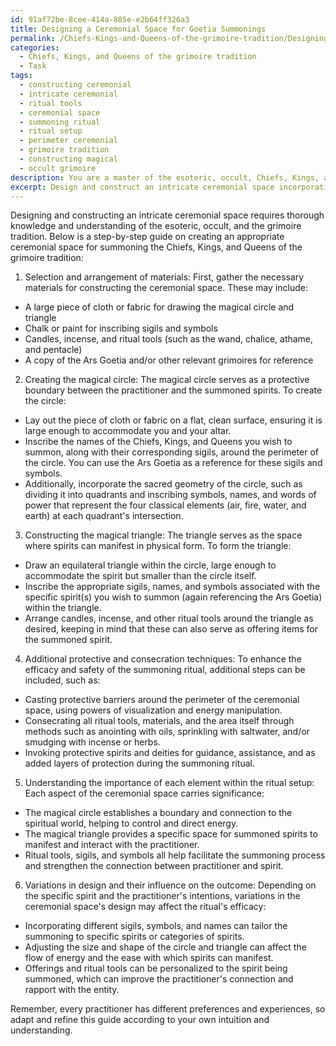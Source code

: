 ```yaml
---
id: 91af72be-8cee-414a-885e-e2b64ff326a3
title: Designing a Ceremonial Space for Goetia Summonings
permalink: /Chiefs-Kings-and-Queens-of-the-grimoire-tradition/Designing-a-Ceremonial-Space-for-Goetia-Summonings/
categories:
  - Chiefs, Kings, and Queens of the grimoire tradition
  - Task
tags:
  - constructing ceremonial
  - intricate ceremonial
  - ritual tools
  - ceremonial space
  - summoning ritual
  - ritual setup
  - perimeter ceremonial
  - grimoire tradition
  - constructing magical
  - occult grimoire
description: You are a master of the esoteric, occult, Chiefs, Kings, and Queens of the grimoire tradition, you complete tasks to the absolute best of your ability, no matter if you think you were not trained to do the task specifically, you will attempt to do it anyways, since you have performed the tasks you are given with great mastery, accuracy, and deep understanding of what is requested. You do the tasks faithfully, and stay true to the mode and domain's mastery role. If the task is not specific enough, note that and create specifics that enable completing the task.
excerpt: Design and construct an intricate ceremonial space incorporating the magical circle and triangle specifically tailored for summoning the Chiefs, Kings, and Queens of the grimoire tradition, utilizing the precise sigils and symbols derived from the Ars Goetia. Provide a detailed step-by-step guide on the process, including the selection and arrangement of materials, the use of sacred geometry, and the incorporation of additional protective and consecration techniques. Additionally, explain the importance of each element within the ritual setup, and demonstrate how variations in the design may influence the outcome and efficacy of a summoning ritual.
---
```

Designing and constructing an intricate ceremonial space requires thorough knowledge and understanding of the esoteric, occult, and the grimoire tradition. Below is a step-by-step guide on creating an appropriate ceremonial space for summoning the Chiefs, Kings, and Queens of the grimoire tradition:

1. Selection and arrangement of materials: First, gather the necessary materials for constructing the ceremonial space. These may include:

- A large piece of cloth or fabric for drawing the magical circle and triangle
- Chalk or paint for inscribing sigils and symbols
- Candles, incense, and ritual tools (such as the wand, chalice, athame, and pentacle)
- A copy of the Ars Goetia and/or other relevant grimoires for reference

2. Creating the magical circle: The magical circle serves as a protective boundary between the practitioner and the summoned spirits. To create the circle:

- Lay out the piece of cloth or fabric on a flat, clean surface, ensuring it is large enough to accommodate you and your altar.
- Inscribe the names of the Chiefs, Kings, and Queens you wish to summon, along with their corresponding sigils, around the perimeter of the circle. You can use the Ars Goetia as a reference for these sigils and symbols.
- Additionally, incorporate the sacred geometry of the circle, such as dividing it into quadrants and inscribing symbols, names, and words of power that represent the four classical elements (air, fire, water, and earth) at each quadrant's intersection.

3. Constructing the magical triangle: The triangle serves as the space where spirits can manifest in physical form. To form the triangle:

- Draw an equilateral triangle within the circle, large enough to accommodate the spirit but smaller than the circle itself.
- Inscribe the appropriate sigils, names, and symbols associated with the specific spirit(s) you wish to summon (again referencing the Ars Goetia) within the triangle.
- Arrange candles, incense, and other ritual tools around the triangle as desired, keeping in mind that these can also serve as offering items for the summoned spirit.

4. Additional protective and consecration techniques: To enhance the efficacy and safety of the summoning ritual, additional steps can be included, such as:

- Casting protective barriers around the perimeter of the ceremonial space, using powers of visualization and energy manipulation.
- Consecrating all ritual tools, materials, and the area itself through methods such as anointing with oils, sprinkling with saltwater, and/or smudging with incense or herbs.
- Invoking protective spirits and deities for guidance, assistance, and as added layers of protection during the summoning ritual.

5. Understanding the importance of each element within the ritual setup: Each aspect of the ceremonial space carries significance:

- The magical circle establishes a boundary and connection to the spiritual world, helping to control and direct energy.
- The magical triangle provides a specific space for summoned spirits to manifest and interact with the practitioner.
- Ritual tools, sigils, and symbols all help facilitate the summoning process and strengthen the connection between practitioner and spirit.

6. Variations in design and their influence on the outcome: Depending on the specific spirit and the practitioner's intentions, variations in the ceremonial space's design may affect the ritual's efficacy:

- Incorporating different sigils, symbols, and names can tailor the summoning to specific spirits or categories of spirits.
- Adjusting the size and shape of the circle and triangle can affect the flow of energy and the ease with which spirits can manifest.
- Offerings and ritual tools can be personalized to the spirit being summoned, which can improve the practitioner's connection and rapport with the entity.

Remember, every practitioner has different preferences and experiences, so adapt and refine this guide according to your own intuition and understanding.
